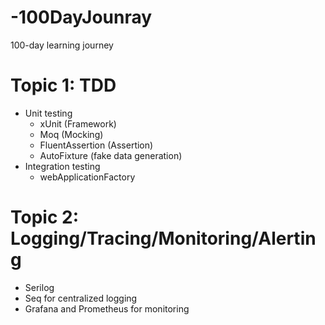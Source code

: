 # -100DayJounray
100-day learning journey

# Topic 1: TDD
  - Unit testing
      - xUnit (Framework)
      - Moq (Mocking)
      - FluentAssertion (Assertion)
      - AutoFixture (fake data generation)
  - Integration testing
    - webApplicationFactory

# Topic 2: Logging/Tracing/Monitoring/Alerting 
  - Serilog
  - Seq for centralized logging
  - Grafana and Prometheus for monitoring
